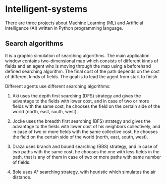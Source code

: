 # Intelligent-systems
There are three projects about Machine Learning (ML) and Artificial Intelligence (AI) written in Python programming language.

## Search algorithms
It is a graphic simulation of searching algorithms. The main application window contains two-dimensional map which consists of different kinds of fields and an agent who is moving through the map using a beforehand defined searching algorithm. The final cost of the path depends on the cost of different kinds of fields. The goal is to lead the agent from start to finish.

Different agents use different searching algorithms:

1. Aki uses the depth first searching (DFS) strategy and gives the advantage to the fields with lower cost, and in case of two or more fields with the same cost, he chooses the field on the certain side of the world (north, east, south, west).

2. Jocke uses the breadth first searching (BFS) strategy and gives the advantage to the fields with lower cost of his neighbors collectively, and in case of two or more fields with the same collective cost, he chooses the field on the certain side of the world (north, east, south, west).

3. Draza uses branch and bound searching (BBS) strategy, and in case of two paths with the same cost, he chooses the one with less fields in the path, that is any of them in case of two or more paths with same number of fields.

4. Bole uses A* searching strategy, with heuristic which simulates the air distance.
